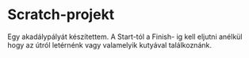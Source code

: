 # Scratch-projekt

Egy akadálypályát készítettem. 
A Start-tól a Finish- ig kell eljutni anélkül hogy az útról letérnénk vagy valamelyik kutyával találkoznánk.
